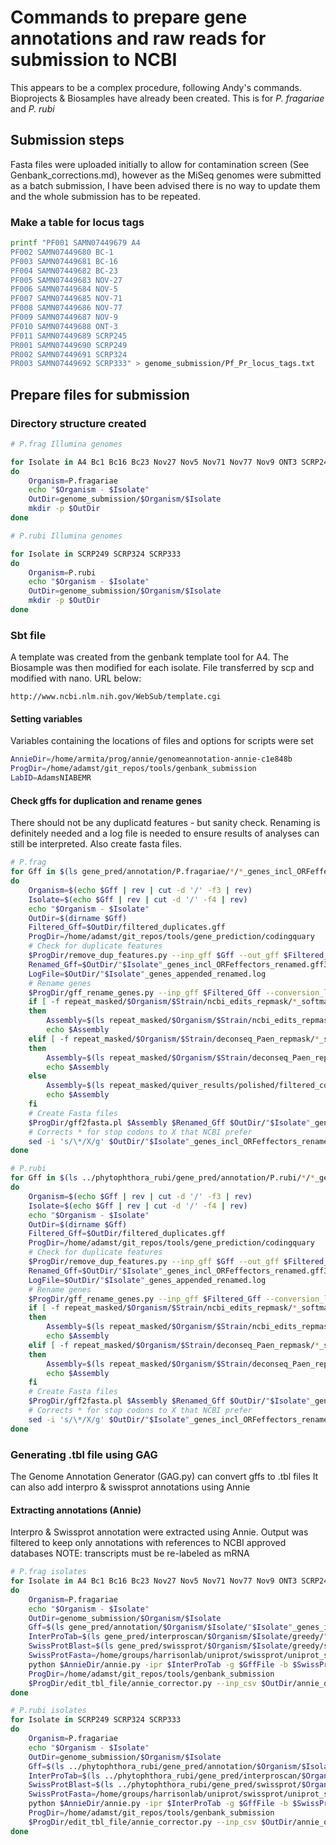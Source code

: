 # Commands to prepare gene annotations and raw reads for submission to NCBI

This appears to be a complex procedure, following Andy's commands.
Bioprojects & Biosamples have already been created.
This is for *P. fragariae* and *P. rubi*

## Submission steps

Fasta files were uploaded initially to allow for contamination screen
(See Genbank_corrections.md), however as the MiSeq genomes were submitted as a
batch submission, I have been advised there is no way to update them and the
whole submission has to be repeated.

### Make a table for locus tags

```bash
printf "PF001 SAMN07449679 A4
PF002 SAMN07449680 BC-1
PF003 SAMN07449681 BC-16
PF004 SAMN07449682 BC-23
PF005 SAMN07449683 NOV-27
PF006 SAMN07449684 NOV-5
PF007 SAMN07449685 NOV-71
PF008 SAMN07449686 NOV-77
PF009 SAMN07449687 NOV-9
PF010 SAMN07449688 ONT-3
PF011 SAMN07449689 SCRP245
PR001 SAMN07449690 SCRP249
PR002 SAMN07449691 SCRP324
PR003 SAMN07449692 SCRP333" > genome_submission/Pf_Pr_locus_tags.txt
```

## Prepare files for submission

### Directory structure created

```bash
# P.frag Illumina genomes

for Isolate in A4 Bc1 Bc16 Bc23 Nov27 Nov5 Nov71 Nov77 Nov9 ONT3 SCRP245_v2
do
    Organism=P.fragariae
    echo "$Organism - $Isolate"
    OutDir=genome_submission/$Organism/$Isolate
    mkdir -p $OutDir
done

# P.rubi Illumina genomes

for Isolate in SCRP249 SCRP324 SCRP333
do
    Organism=P.rubi
    echo "$Organism - $Isolate"
    OutDir=genome_submission/$Organism/$Isolate
    mkdir -p $OutDir
done
```

### Sbt file

A template was created from the genbank template tool for A4. The Biosample
was then modified for each isolate. File transferred by scp and modified with
nano. URL below:

```
http://www.ncbi.nlm.nih.gov/WebSub/template.cgi
```

#### Setting variables

Variables containing the locations of files and options for scripts were set

```bash
AnnieDir=/home/armita/prog/annie/genomeannotation-annie-c1e848b
ProgDir=/home/adamst/git_repos/tools/genbank_submission
LabID=AdamsNIABEMR
```

#### Check gffs for duplication and rename genes

There should not be any duplicatd features - but sanity check.
Renaming is definitely needed and a log file is needed to ensure results of
analyses can still be interpreted. Also create fasta files.

```bash
# P.frag
for Gff in $(ls gene_pred/annotation/P.fragariae/*/*_genes_incl_ORFeffectors.gff3)
do
    Organism=$(echo $Gff | rev | cut -d '/' -f3 | rev)
    Isolate=$(echo $Gff | rev | cut -d '/' -f4 | rev)
    echo "$Organism - $Isolate"
    OutDir=$(dirname $Gff)
    Filtered_Gff=$OutDir/filtered_duplicates.gff
    ProgDir=/home/adamst/git_repos/tools/gene_prediction/codingquary
    # Check for duplicate features
    $ProgDir/remove_dup_features.py --inp_gff $Gff --out_gff $Filtered_Gff
    Renamed_Gff=$OutDir/"$Isolate"_genes_incl_ORFeffectors_renamed.gff3
    LogFile=$OutDir/"$Isolate"_genes_appended_renamed.log
    # Rename genes
    $ProgDir/gff_rename_genes.py --inp_gff $Filtered_Gff --conversion_log $LogFile > $Renamed_Gff
    if [ -f repeat_masked/$Organism/$Strain/ncbi_edits_repmask/*_softmasked.fa ]
    then
        Assembly=$(ls repeat_masked/$Organism/$Strain/ncbi_edits_repmask/*_softmasked.fa)
        echo $Assembly
    elif [ -f repeat_masked/$Organism/$Strain/deconseq_Paen_repmask/*_softmasked.fa ]
    then
        Assembly=$(ls repeat_masked/$Organism/$Strain/deconseq_Paen_repmask/*_softmasked.fa)
        echo $Assembly
    else
        Assembly=$(ls repeat_masked/quiver_results/polished/filtered_contigs_repmask/*_softmasked.fa)
        echo $Assembly
    fi
    # Create Fasta files
    $ProgDir/gff2fasta.pl $Assembly $Renamed_Gff $OutDir/"$Isolate"_genes_incl_ORFeffectors_renamed
    # Corrects * for stop codons to X that NCBI prefer
    sed -i 's/\*/X/g' $OutDir/"$Isolate"_genes_incl_ORFeffectors_renamed.pep.fasta
done

# P.rubi
for Gff in $(ls ../phytophthora_rubi/gene_pred/annotation/P.rubi/*/*_genes_incl_ORFeffectors.gff3)
do
    Organism=$(echo $Gff | rev | cut -d '/' -f3 | rev)
    Isolate=$(echo $Gff | rev | cut -d '/' -f4 | rev)
    echo "$Organism - $Isolate"
    OutDir=$(dirname $Gff)
    Filtered_Gff=$OutDir/filtered_duplicates.gff
    ProgDir=/home/adamst/git_repos/tools/gene_prediction/codingquary
    # Check for duplicate features
    $ProgDir/remove_dup_features.py --inp_gff $Gff --out_gff $Filtered_Gff
    Renamed_Gff=$OutDir/"$Isolate"_genes_incl_ORFeffectors_renamed.gff3
    LogFile=$OutDir/"$Isolate"_genes_appended_renamed.log
    # Rename genes
    $ProgDir/gff_rename_genes.py --inp_gff $Filtered_Gff --conversion_log $LogFile > $Renamed_Gff
    if [ -f repeat_masked/$Organism/$Strain/ncbi_edits_repmask/*_softmasked.fa ]
    then
        Assembly=$(ls repeat_masked/$Organism/$Strain/ncbi_edits_repmask/*_softmasked.fa)
        echo $Assembly
    elif [ -f repeat_masked/$Organism/$Strain/deconseq_Paen_repmask/*_softmasked.fa ]
    then
        Assembly=$(ls repeat_masked/$Organism/$Strain/deconseq_Paen_repmask/*_softmasked.fa)
        echo $Assembly
    fi
    # Create Fasta files
    $ProgDir/gff2fasta.pl $Assembly $Renamed_Gff $OutDir/"$Isolate"_genes_incl_ORFeffectors_renamed
    # Corrects * for stop codons to X that NCBI prefer
    sed -i 's/\*/X/g' $OutDir/"$Isolate"_genes_incl_ORFeffectors_renamed.pep.fasta
done
```

### Generating .tbl file using GAG

The Genome Annotation Generator (GAG.py) can convert gffs to .tbl files
It can also add interpro & swissprot annotations using Annie

#### Extracting annotations (Annie)

Interpro & Swissprot annotation were extracted using Annie. Output was filtered
to keep only annotations with references to NCBI approved databases
NOTE: transcripts must be re-labeled as mRNA

```bash
# P.frag isolates
for Isolate in A4 Bc1 Bc16 Bc23 Nov27 Nov5 Nov71 Nov77 Nov9 ONT3 SCRP245_v2
do
    Organism=P.fragariae
    echo "$Organism - $Isolate"
    OutDir=genome_submission/$Organism/$Isolate
    Gff=$(ls gene_pred/annotation/$Organism/$Isolate/"$Isolate"_genes_incl_ORFeffectors.gff3)
    InterProTab=$(ls gene_pred/interproscan/$Organism/$Isolate/greedy/"$Isolate"_interproscan.tsv)
    SwissProtBlast=$(ls gene_pred/swissprot/$Organism/$Isolate/greedy/swissprot_vJul2016_tophit_parsed.tbl)
    SwissProtFasta=/home/groups/harrisonlab/uniprot/swissprot/uniprot_sprot.fasta
    python $AnnieDir/annie.py -ipr $InterProTab -g $GffFile -b $SwissProtBlast -db $SwissProtFasta -o $OutDir/annie_output.csv --fix_bad_products
    ProgDir=/home/adamst/git_repos/tools/genbank_submission
    $ProgDir/edit_tbl_file/annie_corrector.py --inp_csv $OutDir/annie_output.csv --out_csv $OutDir/annie_corrected_output.csv
done

# P.rubi isolates
for Isolate in SCRP249 SCRP324 SCRP333
do
    Organism=P.fragariae
    echo "$Organism - $Isolate"
    OutDir=genome_submission/$Organism/$Isolate
    Gff=$(ls ../phytophthora_rubi/gene_pred/annotation/$Organism/$Isolate/"$Isolate"_genes_incl_ORFeffectors.gff3)
    InterProTab=$(ls ../phytophthora_rubi/gene_pred/interproscan/$Organism/$Isolate/greedy/"$Isolate"_interproscan.tsv)
    SwissProtBlast=$(ls ../phytophthora_rubi/gene_pred/swissprot/$Organism/$Isolate/greedy/swissprot_vJul2016_tophit_parsed.tbl)
    SwissProtFasta=/home/groups/harrisonlab/uniprot/swissprot/uniprot_sprot.fasta
    python $AnnieDir/annie.py -ipr $InterProTab -g $GffFile -b $SwissProtBlast -db $SwissProtFasta -o $OutDir/annie_output.csv --fix_bad_products
    ProgDir=/home/adamst/git_repos/tools/genbank_submission
    $ProgDir/edit_tbl_file/annie_corrector.py --inp_csv $OutDir/annie_output.csv --out_csv $OutDir/annie_corrected_output.csv
done
```
